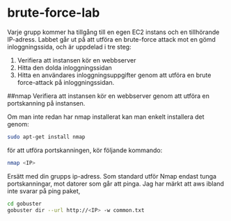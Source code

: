 # brute-force-lab
Varje grupp kommer ha tillgång till en egen EC2 instans och en tillhörande IP-adress. 
Labbet går ut på att utföra en brute-force attack mot en gömd inloggningssida, och är uppdelad i tre steg:

1. Verifiera att instansen kör en webbserver
2. Hitta den dolda inloggningssidan
3. Hitta en användares inloggningsuppgifter genom att utföra en brute force-attack på inloggningssidan.


##nmap
Verifiera att instansen kör en webbserver genom att utföra en portskanning på instansen. 

Om man inte redan har nmap installerat kan man enkelt installera det genom:

```sh
sudo apt-get install nmap
```
för att utföra portskanningen, kör följande kommando:

```sh
nmap <IP>
```
Ersätt <IP> med din grupps ip-adress. Som standard utför Nmap endast tunga portskanningar, mot datorer som går att pinga. Jag har märkt att aws ibland inte svarar på ping paket, 

```sh
cd gobuster
gobuster dir --url http://<IP> -w common.txt
```
